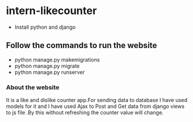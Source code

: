 # intern-likecounter
- Install python and django 
## Follow the commands to run the website
- python manage.py makemigrations
- python manage.py migrate
- python manage.py runserver

### About the website
 It is a like and dislike counter app.For sending data to database I have used models for it and I have used Ajax to Post and Get data from django views to js file .By this without refreshing the counter value will change.
